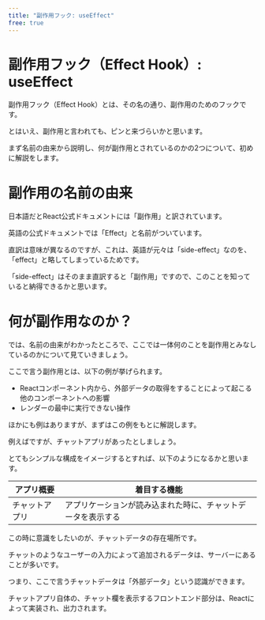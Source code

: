 ```yaml
---
title: "副作用フック: useEffect"
free: true
---
```


# 副作用フック（Effect Hook）: useEffect

副作用フック（Effect Hook）とは、その名の通り、副作用のためのフックです。

とはいえ、副作用と言われても、ピンと来づらいかと思います。

まず名前の由来から説明し、何が副作用とされているのかの2つについて、初めに解説をします。

# 副作用の名前の由来

日本語だとReact公式ドキュメントには「副作用」と訳されています。

英語の公式ドキュメントでは「Effect」と名前がついています。

直訳は意味が異なるのですが、これは、英語が元々は「side-effect」なのを、「effect」と略してしまっているためです。

「side-effect」はそのまま直訳すると「副作用」ですので、このことを知っていると納得できるかと思います。

# 何が副作用なのか？

では、名前の由来がわかったところで、ここでは一体何のことを副作用とみなしているのかについて見ていきましょう。

ここで言う副作用とは、以下の例が挙げられます。

- Reactコンポーネント内から、外部データの取得をすることによって起こる他のコンポーネントへの影響
- レンダーの最中に実行できない操作

ほかにも例はありますが、まずはこの例をもとに解説します。

例えばですが、チャットアプリがあったとしましょう。

とてもシンプルな構成をイメージするとすれば、以下のようになるかと思います。

| アプリ概要 | 着目する機能 |
| ---- | ---- |
| チャットアプリ | アプリケーションが読み込まれた時に、チャットデータを表示する |

この時に意識をしたいのが、チャットデータの存在場所です。

チャットのようなユーザーの入力によって追加されるデータは、サーバーにあることが多いです。

つまり、ここで言うチャットデータは「外部データ」という認識ができます。

チャットアプリ自体の、チャット欄を表示するフロントエンド部分は、Reactによって実装され、出力されます。

<!-- ワイヤーフレームの画像を添付（canvaで作成している）  -->